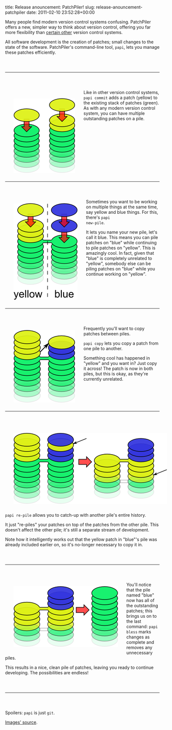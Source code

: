 title: Release anouncement: PatchPiler!
slug: release-anouncement-patchpiler
date: 2011-02-10 23:52:28+00:00

Many people find modern version control systems confusing.  PatchPiler offers a new, simpler way to think about version control, offering you far more flexibility than <a href="http://git-scm.com/">certain other</a> version control systems.

All software development is the creation of patches; small changes to the state of the software.  PatchPiler's command-line tool, <code>papi</code>, lets you manage these patches efficiently.

<div style="height: 2em;"></div><hr style="clear: left"/><div style="height: 2em;"></div>

<img src="/files/papi-commit.png" style="float: left; padding: 2em"/><p>Like in other version control systems, <code>papi commit</code> adds a patch (yellow) to the existing stack of patches (green).  As with any modern version control system, you can have multiple outstanding patches on a pile.</p>

<div style="height: 2em;"></div><hr style="clear: left"/><div style="height: 2em;"></div>

<img src="/files/papi-new-pile.png" style="float: left; padding: 2em"/>

Sometimes you want to be working on multiple things at the same time, say yellow and blue things.  For this, there's <code>papi new-pile</code>.

It lets you name your new pile, let's call it blue.  This means you can pile patches on "blue" while continuing to pile patches on "yellow".  This is amazingly cool.  In fact, given that "blue" is completely unrelated to "yellow", somebody else can be piling patches on "blue" while you continue working on "yellow".

<div style="height: 2em;"></div><hr style="clear: left"/><div style="height: 2em;"></div>

<img src="/files/papi-copy.png" style="float: left; padding: 2em"/>

Frequently you'll want to copy patches between piles.

<code>papi copy</code> lets you copy a patch from one pile to another.

Something cool has happened in "yellow" and you want in?  Just copy it across!  The patch is now in both piles, but this is okay, as they're currently unrelated.

<div style="height: 2em;"></div><hr style="clear: left"/><div style="height: 2em;"></div>

<img src="/files/papi-update.png" style="float: left; padding: 2em"/>

<code>papi re-pile</code> allows you to catch-up with another pile's entire history.

It just "re-piles" your patches on top of the patches from the other pile. This doesn't affect the other pile; it's still a separate stream of development.

Note how it intelligently works out that the yellow patch in "blue"'s pile was already included earlier on, so it's no-longer necessary to copy it in.

<div style="height: 2em;"></div><hr style="clear: left"/><div style="height: 2em;"></div>

<img src="/files/papi-bless.png" style="float: left; padding: 2em"/>

You'll notice that the pile named "blue" now has all of the outstanding patches; this brings us on to the last command: <code>papi bless</code> marks changes as complete and removes any unnecessary piles.

This results in a nice, clean pile of patches, leaving you ready to continue developing.  The possibilities are endless!

<div style="height: 2em;"></div><hr style="clear: left"/><div style="height: 2em;"></div>
<!--more-->

Spoilers:  <code>papi</code> is just <code>git</code>.

<a href="/files/papi.svgz">Images' source</a>.
